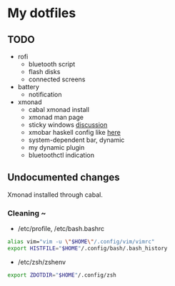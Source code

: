 # My dotfiles


## TODO

- rofi
    - bluetooth script
    - flash disks
    - connected screens
- battery
    - notification
- xmonad
    - cabal xmonad install
    - xmonad man page
    - sticky windows [discussion](https://mail.haskell.org/pipermail/xmonad/2007-May/000319.html)
    - xmobar haskell config like [here](https://codeberg.org/xmobar/xmobar/src/branch/master/etc/xmobar.hs)
    - system-dependent bar, dynamic
    - my dynamic plugin
    - bluetoothctl indication


## Undocumented changes

Xmonad installed through cabal.

### Cleaning ~

- /etc/profile, /etc/bash.bashrc

```bash
alias vim="vim -u \"$HOME\"/.config/vim/vimrc"
export HISTFILE="$HOME"/.config/bash/.bash_history
```

- /etc/zsh/zshenv

```zsh
export ZDOTDIR="$HOME"/.config/zsh
```

